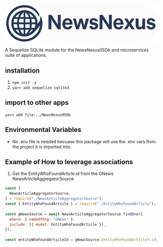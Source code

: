 ![Logo](./docs/images/logoAndNameRound.png)

A Sequelize SQLite module for the NewsNexus05Db and microservices suite of applications.

## installation

1. `npm init -y`
2. `yarn add sequelize sqlite3`

## import to other apps

`yarn add file:../NewsNexus05Db`

## Environmental Variables

- No .env file is needed becuase this package will use the .env vars from the project it is imported into.

## Example of How to leverage associations

1. Get the EntityWhoFoundArticle.id from the GNews NewsArticleAggregatorSource

```js
const {
  NewsArticleAggregatorSource,
} = require("./NewsArticleAggregatorSource");
const { EntityWhoFoundArticle } = require("./EntityWhoFoundArticle");

const gNewsSource = await NewsArticleAggregatorSource.findOne({
  where: { nameOfOrg: "GNews" },
  include: [{ model: EntityWhoFoundArticle }],
});

const entityWhoFoundArticleId = gNewsSource.EntityWhoFoundArticle?.id;
```

